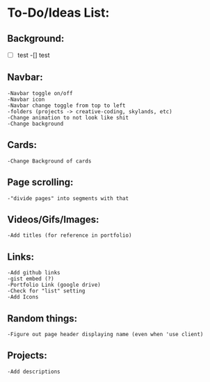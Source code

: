 # To-Do/Ideas List:

## Background:
- [ ] test
    -[] test

## Navbar:
    -Navbar toggle on/off
    -Navbar icon
    -Navbar change toggle from top to left
    -folders (projects -> creative-coding, skylands, etc)
    -Change animation to not look like shit
    -Change background

## Cards:
    -Change Background of cards

## Page scrolling:
    -"divide pages" into segments with that

## Videos/Gifs/Images:
    -Add titles (for reference in portfolio)

## Links:
    -Add github links
    -gist embed (?)
    -Portfolio Link (google drive)
    -Check for "list" setting
    -Add Icons

## Random things:
    -Figure out page header displaying name (even when 'use client)

## Projects:
    -Add descriptions